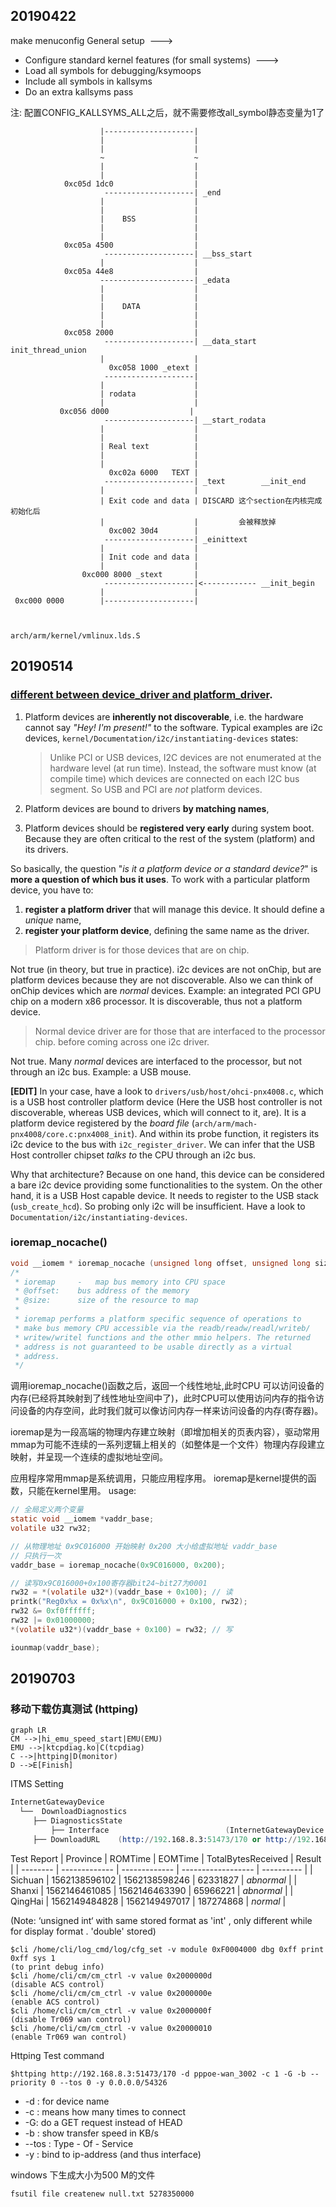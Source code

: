 ## 20190422

make menuconfig
General setup  --->  

- Configure standard kernel features (for small systems)  --->
- Load all symbols for debugging/ksymoops
- Include all symbols in kallsyms
- Do an extra kallsyms pass  

 

注: 配置CONFIG_KALLSYMS_ALL之后，就不需要修改all_symbol静态变量为1了 

``` shell
                    |--------------------|
                    |                    |
                    |                    |
                    ~                    ~
                    |                    |
                    |                    |
            0xc05d 1dc0                  |
                     --------------------| _end
                    |                    |
                    |                    |
                    |    BSS             |
                    |                    |
                    |                    |
            0xc05a 4500                  |
                     --------------------| __bss_start
                    |                    |
            0xc05a 44e8      			 |
                    ---------------------| _edata
                    |                    |
                    |                    |
                    |    DATA            |
                    |                    |
                    |                    |
            0xc058 2000                  |
                     --------------------| __data_start  init_thread_union
                    |                    | 
                      0xc058 1000 _etext |
                     --------------------|
                    |                    |
                    | rodata             |
                    |                    |
           0xc056 d000                  |
		             --------------------| __start_rodata
                    |                    |
                    |                    |
                    | Real text          |
                    |                    |
                    |                    |
                      0xc02a 6000   TEXT |
                     --------------------| _text        __init_end    
                    |                    |
                    | Exit code and data | DISCARD 这个section在内核完成初始化后
                    |                    |         会被释放掉
                      0xc002 30d4        |
                     --------------------| _einittext
                    |                    |
                    | Init code and data |
                    |                    |
                0xc000 8000 _stext       |
                     --------------------|<------------ __init_begin
                    |                    |
 0xc000 0000        |--------------------|

 

arch/arm/kernel/vmlinux.lds.S
```



## 20190514

### [different between device_driver and platform_driver](<https://stackoverflow.com/questions/15610570/what-is-the-difference-between-a-linux-platform-driver-and-normal-device-driver>).

1. Platform devices are **inherently not discoverable**, i.e. the hardware cannot say *"Hey! I'm present!"* to the software. Typical examples are i2c devices, `kernel/Documentation/i2c/instantiating-devices` states:

   > Unlike PCI or USB devices, I2C devices are not enumerated at the hardware level (at run time). Instead, the software must know (at compile time) which devices are connected on each I2C bus segment. So USB and PCI are *not* platform devices.

2. Platform devices are bound to drivers **by matching names**,

3. Platform devices should be **registered very early** during system boot. Because they are often critical to the rest of the system (platform) and its drivers.

So basically, the question "*is it a platform device or a standard device?*" is **more a question of which bus it uses**. To work with a particular platform device, you have to:

1. **register a platform driver** that will manage this device. It should define a *unique* name,
2. **register your platform device**, defining the same name as the driver.

> Platform driver is for those devices that are on chip.

Not true (in theory, but true in practice). i2c devices are not onChip, but are platform devices because they are not discoverable. Also we can think of onChip devices which are *normal* devices. Example: an integrated PCI GPU chip on a modern x86 processor. It is discoverable, thus not a platform device.

> Normal device driver are for those that are interfaced to the processor chip. before coming across one i2c driver.

Not true. Many *normal* devices are interfaced to the processor, but not through an i2c bus. Example: a USB mouse.

**[EDIT]** In your case, have a look to `drivers/usb/host/ohci-pnx4008.c`, which is a USB host controller platform device (Here the USB host controller is not discoverable, whereas USB devices, which will connect to it, are). It is a platform device registered by the *board file* (`arch/arm/mach-pnx4008/core.c:pnx4008_init`). And within its probe function, it registers its i2c device to the bus with `i2c_register_driver`. We can infer that the USB Host controller chipset *talks to* the CPU through an i2c bus.

Why that architecture? Because on one hand, this device can be considered a bare i2c device providing some functionalities to the system. On the other hand, it is a USB Host capable device. It needs to register to the USB stack (`usb_create_hcd`). So probing only i2c will be insufficient. Have a look to `Documentation/i2c/instantiating-devices`.



### ioremap_nocache()

```c
void __iomem * ioremap_nocache (unsigned long offset, unsigned long size);
/*
 * ioremap     -   map bus memory into CPU space
 * @offset:    bus address of the memory
 * @size:      size of the resource to map
 *
 * ioremap performs a platform specific sequence of operations to
 * make bus memory CPU accessible via the readb/readw/readl/writeb/
 * writew/writel functions and the other mmio helpers. The returned
 * address is not guaranteed to be usable directly as a virtual
 * address.
 */
```

调用ioremap_nocache()函数之后，返回一个线性地址,此时CPU 可以访问设备的内存(已经将其映射到了线性地址空间中了)，此时CPU可以使用访问内存的指令访问设备的内存空间，此时我们就可以像访问内存一样来访问设备的内存(寄存器)。

ioremap是为一段高端的物理内存建立映射（即增加相关的页表内容），驱动常用mmap为可能不连续的一系列逻辑上相关的（如整体是一个文件）物理内存段建立映射，并呈现一个连续的虚拟地址空间。

应用程序常用mmap是系统调用，只能应用程序用。 ioremap是kernel提供的函数，只能在kernel里用。
usage:

```c
// 全局定义两个变量
static void __iomem *vaddr_base;
volatile u32 rw32;

// 从物理地址 0x9C016000 开始映射 0x200 大小给虚拟地址 vaddr_base
// 只执行一次
vaddr_base = ioremap_nocache(0x9C016000, 0x200);

// 读写0x9C016000+0x100寄存器bit24~bit27为0001
rw32 = *(volatile u32*)(vaddr_base + 0x100); // 读
printk("Reg0x%x = 0x%x\n", 0x9C016000 + 0x100, rw32);
rw32 &= 0xf0ffffff;
rw32 |= 0x01000000;
*(volatile u32*)(vaddr_base + 0x100) = rw32; // 写

iounmap(vaddr_base);
```



## 20190703

### 移动下载仿真测试 (httping)

```mermaid
graph LR
CM -->|hi_emu_speed_start|EMU(EMU)
EMU -->|ktcpdiag.ko|C(tcpdiag)
C -->|httping|D(monitor)
D -->E[Finish]
```



ITMS Setting

```s
InternetGatewayDevice   
  └──  DownloadDiagnostics
     ├── DiagnosticsState
         ├── Interface 						    (InternetGatewayDevice.WANDevice.1.WANConnectionDevice.1.WANPPPConnection.1)
     ├── DownloadURL	(http://192.168.8.3:51473/170 or http://192.168.8.3:51473/1.4G)
```

Test Report
| Province | ROMTime       | EOMTime       | TotalBytesReceived | Result     |
| -------- | ------------- | ------------- | ------------------ | ---------- |
| Sichuan  | 1562138596102 | 1562138598246 | 62331827           | *abnormal* |
| Shanxi   | 1562146461085 | 1562146463390 | 65966221           | *abnormal* |
| QingHai  | 1562149484828 | 1562149497017 | 187274868          | *normal*   |

(Note: ‘unsigned int‘ with same stored format as 'int' , only different while for display format . 'double'  stored)

```shell
$cli /home/cli/log_cmd/log/cfg_set -v module 0xF0004000 dbg 0xff print 0xff sys 1
(to print debug info)
$cli /home/cli/cm/cm_ctrl -v value 0x2000000d
(disable ACS control)
$cli /home/cli/cm/cm_ctrl -v value 0x2000000e
(enable ACS control)
$cli /home/cli/cm/cm_ctrl -v value 0x2000000f
(disable Tr069 wan control)
$cli /home/cli/cm/cm_ctrl -v value 0x20000010
(enable Tr069 wan control)
```

Httping Test command

```shell
$httping http://192.168.8.3:51473/170 -d pppoe-wan_3002 -c 1 -G -b --priority 0 --tos 0 -y 0.0.0.0/54326 
```

- -d : for device name
- -c :  means how many times to connect
- -G:  do a GET request instead of HEAD
- -b : show transfer speed in KB/s
- --tos  : Type - Of - Service
- -y : bind to ip-address (and thus interface)

windows 下生成大小为500 M的文件

```shell
fsutil file createnew null.txt 5278350000
```

